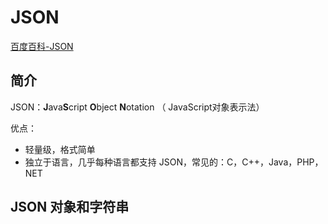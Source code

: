 # JSON

[百度百科-JSON](https://baike.baidu.com/item/JSON/2462549?fr=aladdin)

## 简介

JSON：**J**ava**S**cript **O**bject **N**otation  （ JavaScript对象表示法）

优点：

- 轻量级，格式简单
- 独立于语言，几乎每种语言都支持 JSON，常见的：C，C++，Java，PHP，NET



## JSON 对象和字符串